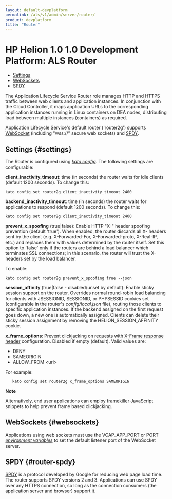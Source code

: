 ```yaml
---
layout: default-devplatform
permalink: /als/v1/admin/server/router/
product: devplatform
title: "Router"
---
```

<!--PUBLISHED-->

# HP Helion 1.0 1.0 Development Platform: ALS Router[](#index-1 "Permalink to this headline")

- [Settings](#settings)
- [WebSockets](#websockets)
- [SPDY](#router-spdy)

The Application Lifecycle Service Router role manages HTTP and HTTPS traffic between web clients and application instances. In conjunction with the Cloud
Controller, it maps application URLs to the corresponding application
instances running in Linux containers on DEA nodes, distributing load
between multiple instances (containers) as required.

Application Lifecycle Service's default router ('router2g') supports
[WebSocket](http://www.websocket.org/aboutwebsocket) (including
"wss://" secure web sockets) and [SPDY](http://www.chromium.org/spdy).

## Settings {#settings}
The Router is configured using [*kato config*](/als/v1/admin/reference/kato-ref/#kato-command-ref-config). The following settings are configurable:

**client\_inactivity\_timeout**: time (in seconds) the router waits
for idle clients (default 1200 seconds). To change this:

    kato config set router2g client_inactivity_timeout 2400

**backend\_inactivity\_timeout**: time (in seconds) the router waits
for applications to respond (default 1200 seconds). To change this:

    kato config set router2g client_inactivity_timeout 2400

**prevent\_x\_spoofing** (true|false): Enable HTTP "X-" header
spoofing prevention (default 'true'). When enabled, the router
discards all X- headers sent by the client (e.g. X-Forwarded-For,
X-Forwarded-proto, X-Real-IP, etc.) and replaces them with values
determined by the router itself. Set this option to 'false' only if the routers are behind a load balancer which terminates SSL connections; in this scenario, the router will trust the X-headers set by the load balancer. 

To enable:

    kato config set router2g prevent_x_spoofing true --json

**session\_affinity** (true|false - disabled/unset by default):
Enable sticky session support on the router. Overrides normal
round-robin load balancing for clients with JSESSIONID, SESSIONID,
or PHPSESSID cookies set (configurable in the router's
*config/local.json* file), routing those clients to specific
application instances. If the backend assigned on the first request
goes down, a new one is automatically assigned. Clients can delete
their sticky session assignment by removing the
HELION\_SESSION\_AFFINITY cookie.

**x\_frame\_options**: Prevent clickjacking on requests with
[X-Frame response
header](https://developer.mozilla.org/en-US/docs/HTTP/X-Frame-Options)
configuration. Disabled if empty (default). Valid values are:

-   DENY
-   SAMEORIGIN
-   ALLOW\_FROM \<uri\>

For example:

       kato config set router2g x_frame_options SAMEORIGIN

**Note**

Alternatively, end user applications can employ
[framekiller](http://en.wikipedia.org/wiki/Framekiller) JavaScript
snippets to help prevent frame based clickjacking.

## WebSockets {#websockets}

Applications using web sockets must use the VCAP\_APP\_PORT or PORT
[*environment variables*](/als/v1/user/reference/environment/#environment-variables)
to set the default listener port of the WebSocket server.

## SPDY {#router-spdy}

[SPDY](http://dev.chromium.org/spdy/) is a protocol developed by Google
for reducing web page load time. The router supports SPDY versions 2 and
3. Applications can use SPDY over any HTTPS connection, so long as the
connection consumers (the application server and browser) support it.
